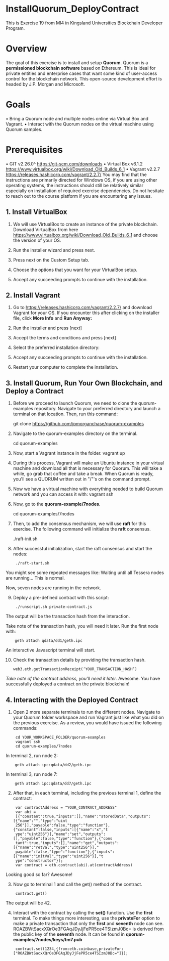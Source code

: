 # InstallQuorum_DeployContract
This is Exercise 19 from MI4 in Kingsland Universities Blockchain Developer Program.

# Overview
The goal of this exercise is to install and setup **Quorum**. Quorum is a **permissioned blockchain software** based on
Ethereum. This is ideal for private entities and enterprise cases that want some kind of user-access control for the
blockchain network. This open-source development effort is headed by J.P. Morgan and Microsoft.

# Goals
• Bring a Quorum node and multiple nodes online via Virtual Box and Vagrant.
• Interact with the Quorum nodes on the virtual machine using Quorum samples.

# Prerequisites
• GIT v2.26.0^ https://git-scm.com/downloads
• Virtual Box v6.1.2 https://www.virtualbox.org/wiki/Download_Old_Builds_6_1
• Vagrant v2.2.7 https://releases.hashicorp.com/vagrant/2.2.7/
You may find that the instructions are primarily directed for Windows OS, if you are using other operating systems,
the instructions should still be relatively similar especially on installation of required exercise dependencies. Do not
hesitate to reach out to the course platform if you are encountering any issues.

## 1. Install VirtualBox
1. We will use VirtualBox to create an instance of the private blockchain. Download VirtualBox from here
https://www.virtualbox.org/wiki/Download_Old_Builds_6_1 and choose the version of your OS.
2. Run the installer wizard and press next.

3. Press next on the Custom Setup tab.

4. Choose the options that you want for your VirtualBox setup.

5. Accept any succeeding prompts to continue with the installation.

## 2. Install Vagrant
1. Go to https://releases.hashicorp.com/vagrant/2.2.7/ and download Vagrant for your OS.
If you encounter this after clicking on the installer file, click **More Info** and **Run Anyway:**

2. Run the installer and press [next]

3. Accept the terms and conditions and press [next]

4. Select the preferred installation directory:

5. Accept any succeeding prompts to continue with the installation.
6. Restart your computer to complete the installation.

## 3. Install Quorum, Run Your Own Blockchain, and Deploy a Contract
1. Before we proceed to launch Quorum, we need to clone the quorum-examples repository.
Navigate to your preferred directory and launch a terminal on that location. Then, run this command:

    git clone https://github.com/jpmorganchase/quorum-examples

2. Navigate to the quorum-examples directory on the terminal.

    cd quorum-examples

3. Now, start a Vagrant instance in the folder.
vagrant up

4. During this process, Vagrant will make an Ubuntu instance in your virtual machine and download all that is
necessary for Quorum. This will take a while, go grab that coffee and take a break.
When Quorum is ready, you'll see a QUORUM written out in "/"'s on the command prompt.

5. Now we have a virtual machine with everything needed to build Quorum network and you can access it with:
vagrant ssh

6. Now, go to the **quorum-example/7nodes.**

    cd quorum-examples/7nodes
7. Then, to add the consensus mechanism, we will use **raft** for this exercise.
 The following command will initialize the **raft** consensus.

    ./raft-init.sh
    
8. After successful initialization, start the raft consensus and start the nodes:

        ./raft-start.sh
You might see some repeated messages like: Waiting until all Tessera nodes are running...
This is normal. 

Now, seven nodes are running in the network.

9. Deploy a pre-defined contract with this script:

        ./runscript.sh private-contract.js
The output will be the transaction hash from the interaction.

Take note of the transaction hash, you will need it later.
Run the first node with:

        geth attach qdata/dd1/geth.ipc
An interactive Javascript terminal will start.

10. Check the transaction details by providing the transaction hash.
        
        web3.eth.getTransactionReceipt(‘YOUR_TRANSACTION_HASH’)

*Take note of the contract address, you’ll need it later.*
Awesome. You have successfully deployed a contract on the private blockchain!

## 4. Interacting with the Deployed Contract
1. Open 2 more separate terminals to run the different nodes. Navigate to your Quorum folder workspace and
run Vagrant just like what you did on the previous exercise. As a review, you would have issued the
following commands:

        cd YOUR_WORKSPACE_FOLDER/quorum-examples
        vagrant ssh
        cd quorum-examples/7nodes

In terminal 2, run node 2:

        geth attach ipc:qdata/dd2/geth.ipc
In terminal 3, run node 7:

        geth attach ipc:qdata/dd7/geth.ipc

2. After that, in each terminal, including the previous terminal 1, define the contract:

        var contractAddress = "YOUR_CONTRACT_ADDRESS"
        var abi =
        [{"constant":true,"inputs":[],"name":"storedData","outputs":[{"name":"","type":"uint
        256"}],"payable":false,"type":"function"},{"constant":false,"inputs":[{"name":"x","t
        ype":"uint256"}],"name":"set","outputs":[],"payable":false,"type":"function"},{"cons
        tant":true,"inputs":[],"name":"get","outputs":[{"name":"retVal","type":"uint256"}],"
        payable":false,"type":"function"},{"inputs":[{"name":"initVal","type":"uint256"}],"t
        ype":"constructor"}];
        var contract = eth.contract(abi).at(contractAddress)
        
Looking good so far? Awesome!

3. Now go to terminal 1 and call the get() method of the contract.

        contract.get()
The output will be 42.

4. Interact with the contract by calling the **set()** function. Use the **first** terminal.
To make things more interesting, use the **privateFor** option to make a private transaction that only the **first**
and **seventh** node can see.
ROAZBWtSacxXQrOe3FGAqJDyJjFePR5ce4TSIzmJ0Bc= is derived from the public key of the **seventh** node. It can
be found in **quorum-examples/7nodes/keys/tm7.pub**
        
        contract.set(1234,{from:eth.coinbase,privateFor:["ROAZBWtSacxXQrOe3FGAqJDyJjFePR5ce4TSIzmJ0Bc="]});
